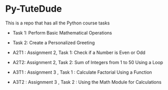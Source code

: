# Py-TuteDude
This is a repo that has all the Python course tasks

- Task 1: Perform Basic Mathematical Operations

- Task 2: Create a Personalized Greeting

- A2T1 : Assignment 2, Task 1: Check if a Number is Even or Odd

- A2T2: Assignment 2, Task 2: Sum of Integers from 1 to 50 Using a Loop

- A3T1 : Assignment 3 , Task 1 : Calculate Factorial Using a Function
- A3T2 : Assignment 3 , Task 2 : Using the Math Module for Calculations
